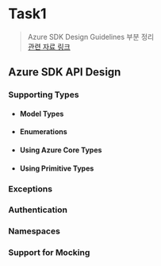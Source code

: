 # Task1
> Azure SDK Design Guidelines 부분 정리  
> [관련 자료 링크](https://azure.github.io/azure-sdk/java_introduction.html)


## Azure SDK API Design

### Supporting Types
- #### Model Types
- #### Enumerations
- #### Using Azure Core Types
- #### Using Primitive Types

### Exceptions
### Authentication
### Namespaces
### Support for Mocking

